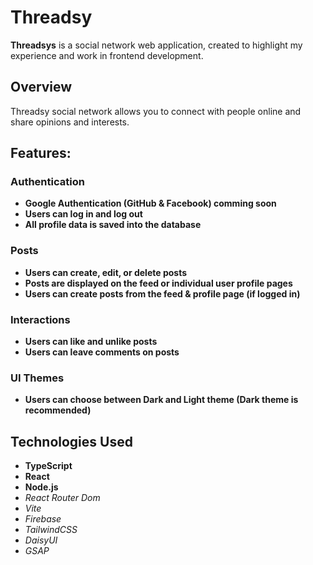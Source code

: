 # Threadsy

**Threadsys** is a social network web application, created to highlight my experience and work in frontend development.

## Overview

Threadsy social network allows you to connect with people online and share opinions and interests.

## Features:

### Authentication
- **Google Authentication (GitHub & Facebook) comming soon**
- **Users can log in and log out**
- **All profile data is saved into the database**

### Posts
- **Users can create, edit, or delete posts**
- **Posts are displayed on the feed or individual user profile pages**
- **Users can create posts from the feed & profile page (if logged in)**

### Interactions
- **Users can like and unlike posts**
- **Users can leave comments on posts**

### UI Themes
- **Users can choose between Dark and Light theme (Dark theme is recommended)**

## Technologies Used

- **TypeScript**
- **React**
- **Node.js**
- *React Router Dom*
- *Vite*
- *Firebase*
- *TailwindCSS*
- *DaisyUI*
- *GSAP*
